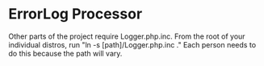 # ErrorLog Processor

Other parts of the project require Logger.php.inc. From the root of your individual distros, run "ln -s [path]/Logger.php.inc ." Each person needs to do this because the path will vary.
